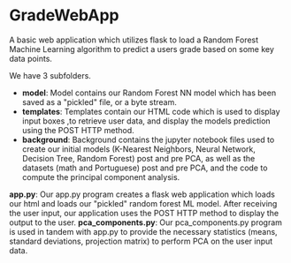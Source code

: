 # GradeWebApp
A basic web application which utilizes flask to load a Random Forest Machine Learning algorithm to predict a users grade based on some key data points. 

We have 3 subfolders.
- **model**: Model contains our Random Forest NN model which has been saved as a "pickled" file, or a byte stream.
- **templates**: Templates contain our HTML code which is used to display input boxes ,to retrieve user data, and display the models prediction using the POST HTTP method.
- **background**: Background contains the jupyter notebook files used to create our initial models (K-Nearest Neighbors, Neural Network, Decision Tree, Random Forest) post and pre PCA, as well as the datasets (math and Portuguese) post and pre PCA, and the code to compute the principal component analysis. 

**app.py**: Our app.py program creates a flask web application which loads our html and loads our "pickled" random forest ML model. After receiving the user input, our application uses the POST HTTP method to display the output to the user.
**pca_components.py**: Our pca_components.py program is used in tandem with app.py to provide the necessary statistics (means, standard deviations, projection matrix) to perform PCA on the user input data. 
